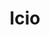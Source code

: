 ---
title: "lcio"
layout: cache
categories: [package, v2025.07.0]
meta: {"compilers": ["gcc@11.4.0"], "num_specs": 1, "num_specs_by_stack": {"hep": 1, "root": 1}, "oss": ["ubuntu22.04"], "platforms": ["linux"], "stacks": ["hep", "root"], "targets": ["x86_64_v3"], "versions": ["2.22.6"]}
spec_details: [{"compiler": "gcc@11.4.0", "hash": "scsqtmatjowknvgen4dgimslzacjd357", "os": "ubuntu22.04", "platform": "linux", "size": "-", "stacks": ["hep", "root"], "target": "x86_64_v3", "variants": ["build_system=cmake", "build_type=Release", "cxxstd=20", "~examples", "generator=make", "~ipo", "~jar", "+rootdict"], "versions": ["2.22.6"]}]
---